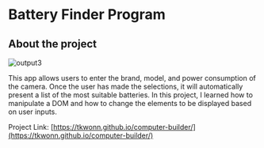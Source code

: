 # Battery Finder Program

## About the project

![output3](https://user-images.githubusercontent.com/66197642/142333131-339aedf4-cc2b-4241-82e9-3a806cd4bad2.gif)

This app allows users to enter the brand, model, and power consumption of the camera. Once the user has made the selections, it will automatically present a list of the most suitable batteries. In this project, I learned how to manipulate a DOM and how to change the elements to be displayed based on user inputs.

Project Link: [https://tkwonn.github.io/computer-builder/](https://tkwonn.github.io/computer-builder/)
